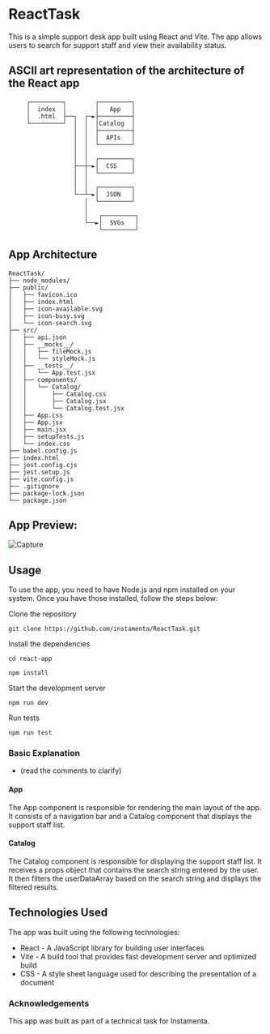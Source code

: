 # ReactTask
This is a simple support desk app built using React and Vite. The app allows users to search for support staff and view their availability status.
## ASCII art representation of the architecture of the React app
```
     ┌─────────┐        ┌─────────┐
     │  index  │        │   App   │
     │  .html  ├──┐  ┌─►├─────────┤
     └─────────┘  │  │  │Catalog  │
                  │  │  ├─────────┤
                  │  │  │  APIs   │
                  │  │  └─────────┘
                  │  │
                  │  │  ┌─────────┐
                  ├──┼─►│  CSS    │
                  │  │  └─────────┘
                  │  │
                  │  │  ┌─────────┐
                  └──┴─►│  JSON   │
                     │  └─────────┘
                     │
                     │   ┌─────────┐
                     └──►│  SVGs   │
                         └─────────┘
```
## App Architecture
```
ReactTask/
├── node_modules/
├── public/
│   ├── favicon.ico
│   ├── index.html
│   ├── icon-available.svg
│   ├── icon-busy.svg
│   └── icon-search.svg
├── src/
│   ├── api.json
│   ├── __mocks__/
│   │   ├── fileMock.js
│   │   └── styleMock.js
│   ├── __tests__/
│   │   └── App.test.jsx
│   ├── components/
│   │   └── Catalog/
│   │       ├── Catalog.css
│   │       ├── Catalog.jsx
│   │       └── Catalog.test.jsx
│   ├── App.css
│   ├── App.jsx
│   ├── main.jsx
│   ├── setupTests.js
│   └── index.css
├── babel.config.js
├── index.html
├── jest.config.cjs
├── jest.setup.js
├── vite.config.js
├── .gitignore
├── package-lock.json
└── package.json
```
## App Preview: 
![Capture](https://user-images.githubusercontent.com/98179343/225954614-25efa9b2-58cd-4b47-921e-d75e5f4cc5f9.PNG)

## Usage
To use the app, you need to have Node.js and npm installed on your system. Once you have those installed, follow the steps below:

Clone the repository

```
git clone https://github.com/instamenta/ReactTask.git
```
Install the dependencies

```
cd react-app
```
```
npm install
```
Start the development server
```
npm run dev
```
Run tests
```
npm run test
```

### Basic Explanation
* (read the comments to clarify)
#### App
The App component is responsible for rendering the main layout of the app.
It consists of a navigation bar and a Catalog component that displays the support staff list.

#### Catalog
The Catalog component is responsible for displaying the support staff list.
It receives a props object that contains the search string entered by the user.
It then filters the userDataArray based on the search string and displays the filtered results.

## Technologies Used
The app was built using the following technologies:

* React - A JavaScript library for building user interfaces
* Vite - A build tool that provides fast development server and optimized build
* CSS - A style sheet language used for describing the presentation of a document
### Acknowledgements
This app was built as part of a technical task for Instamenta.

